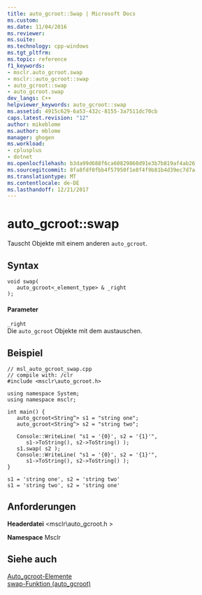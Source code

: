 ```yaml
---
title: auto_gcroot::Swap | Microsoft Docs
ms.custom: 
ms.date: 11/04/2016
ms.reviewer: 
ms.suite: 
ms.technology: cpp-windows
ms.tgt_pltfrm: 
ms.topic: reference
f1_keywords:
- msclr.auto_gcroot.swap
- msclr::auto_gcroot::swap
- auto_gcroot::swap
- auto_gcroot.swap
dev_langs: C++
helpviewer_keywords: auto_gcroot::swap
ms.assetid: 4915c629-6a53-432c-8155-3a7511dc70cb
caps.latest.revision: "12"
author: mikeblome
ms.author: mblome
manager: ghogen
ms.workload:
- cplusplus
- dotnet
ms.openlocfilehash: b3da99d688f6ca60829860d91e3b7b819af4ab26
ms.sourcegitcommit: 8fa8fdf0fbb4f57950f1e8f4f9b81b4d39ec7d7a
ms.translationtype: MT
ms.contentlocale: de-DE
ms.lasthandoff: 12/21/2017
---
```

# <a name="autogcrootswap"></a>auto_gcroot::swap
Tauscht Objekte mit einem anderen `auto_gcroot`.  
  
## <a name="syntax"></a>Syntax  
  
```  
void swap(  
   auto_gcroot<_element_type> & _right  
);  
```  
  
#### <a name="parameters"></a>Parameter  
 `_right`  
 Die `auto_gcroot` Objekte mit dem austauschen.  
  
## <a name="example"></a>Beispiel  
  
```  
// msl_auto_gcroot_swap.cpp  
// compile with: /clr  
#include <msclr\auto_gcroot.h>  
  
using namespace System;  
using namespace msclr;  
  
int main() {  
   auto_gcroot<String^> s1 = "string one";  
   auto_gcroot<String^> s2 = "string two";  
  
   Console::WriteLine( "s1 = '{0}', s2 = '{1}'",  
      s1->ToString(), s2->ToString() );  
   s1.swap( s2 );  
   Console::WriteLine( "s1 = '{0}', s2 = '{1}'",  
      s1->ToString(), s2->ToString() );  
}  
```  
  
```Output  
s1 = 'string one', s2 = 'string two'  
s1 = 'string two', s2 = 'string one'  
```  
  
## <a name="requirements"></a>Anforderungen  
 **Headerdatei** \<msclr\auto_gcroot.h >  
  
 **Namespace** Msclr  
  
## <a name="see-also"></a>Siehe auch  
 [Auto_gcroot-Elemente](../dotnet/auto-gcroot-members.md)   
 [swap-Funktion (auto_gcroot)](../dotnet/swap-function-auto-gcroot.md)